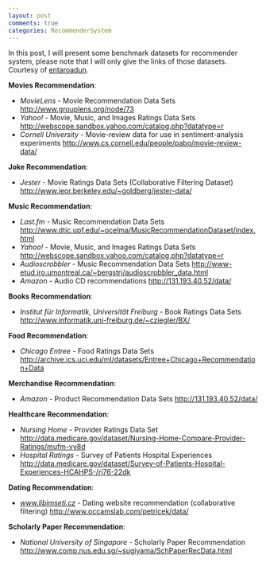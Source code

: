 ```yaml
---
layout: post
comments: true
categories: RecommenderSystem
---
```

In this post, I will present some benchmark datasets for recommender system, please note that I will only give the links of those datasets. Courtesy of [entaroadun](https://gist.github.com/entaroadun/1653794).


**Movies Recommendation**:

* *MovieLens* - Movie Recommendation Data Sets http://www.grouplens.org/node/73
* *Yahoo!* - Movie, Music, and Images Ratings Data Sets http://webscope.sandbox.yahoo.com/catalog.php?datatype=r
* *Cornell University* - Movie-review data for use in sentiment-analysis experiments http://www.cs.cornell.edu/people/pabo/movie-review-data/

**Joke Recommendation**:
* *Jester* - Movie Ratings Data Sets (Collaborative Filtering Dataset) http://www.ieor.berkeley.edu/~goldberg/jester-data/

**Music Recommendation**:

* *Last.fm* - Music Recommendation Data Sets http://www.dtic.upf.edu/~ocelma/MusicRecommendationDataset/index.html
* *Yahoo!* - Movie, Music, and Images Ratings Data Sets http://webscope.sandbox.yahoo.com/catalog.php?datatype=r
* *Audioscrobbler* - Music Recommendation Data Sets http://www-etud.iro.umontreal.ca/~bergstrj/audioscrobbler_data.html
* *Amazon* - Audio CD recommendations http://131.193.40.52/data/


**Books Recommendation**:

* *Institut für Informatik, Universität Freiburg* - Book Ratings Data Sets http://www.informatik.uni-freiburg.de/~cziegler/BX/


**Food Recommendation**:

* *Chicago Entree* - Food Ratings Data Sets http://archive.ics.uci.edu/ml/datasets/Entree+Chicago+Recommendation+Data


**Merchandise Recommendation**:

* *Amazon* - Product Recommendation Data Sets http://131.193.40.52/data/


**Healthcare Recommendation**:

* *Nursing Home* - Provider Ratings Data Set http://data.medicare.gov/dataset/Nursing-Home-Compare-Provider-Ratings/mufm-vy8d
* *Hospital Ratings* - Survey of Patients Hospital Experiences http://data.medicare.gov/dataset/Survey-of-Patients-Hospital-Experiences-HCAHPS-/rj76-22dk


**Dating Recommendation**:

* *www.libimseti.cz* - Dating website recommendation (collaborative filtering) http://www.occamslab.com/petricek/data/


**Scholarly Paper Recommendation**:

* *National University of Singapore* - Scholarly Paper Recommendation http://www.comp.nus.edu.sg/~sugiyama/SchPaperRecData.html
